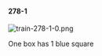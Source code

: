 #### 278-1
![train-278-1-0.png](https://github.com/lil-lab/nlvr/raw/master/nlvr/train/images/15/train-278-1-0.png "train-278-1-0.png")

One box has 1 blue square